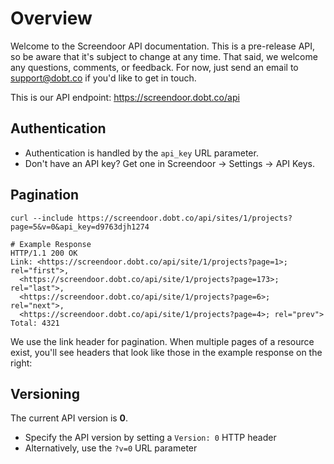 # Overview

Welcome to the Screendoor API documentation. This is a pre-release API, so be aware that it's subject to change at any time. That said, we welcome any questions, comments, or feedback. For now, just send an email to [support@dobt.co](mailto:support@dobt.co) if you'd like to get in touch.

This is our API endpoint: https://screendoor.dobt.co/api

## Authentication

- Authentication is handled by the `api_key` URL parameter.
- Don't have an API key? Get one in Screendoor -> Settings -> API Keys.

## Pagination

```shell
curl --include https://screendoor.dobt.co/api/sites/1/projects?page=5&v=0&api_key=d9763djh1274

# Example Response
HTTP/1.1 200 OK
Link: <https://screendoor.dobt.co/api/site/1/projects?page=1>; rel="first">,
  <https://screendoor.dobt.co/api/site/1/projects?page=173>; rel="last">,
  <https://screendoor.dobt.co/api/site/1/projects?page=6>; rel="next">,
  <https://screendoor.dobt.co/api/site/1/projects?page=4>; rel="prev">
Total: 4321
```

We use the link header for pagination. When multiple pages of a resource exist, you'll see headers that look like those in the example response on the right:

## Versioning

The current API version is **0**.

- Specify the API version by setting a `Version: 0` HTTP header
- Alternatively, use the `?v=0` URL parameter

